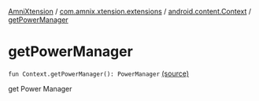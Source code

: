 [AmniXtension](../../index.md) / [com.amnix.xtension.extensions](../index.md) / [android.content.Context](index.md) / [getPowerManager](./get-power-manager.md)

# getPowerManager

`fun Context.getPowerManager(): PowerManager` [(source)](https://github.com/AmniX/AmniXTension/tree/master/AmniXtension/src/main/java/com/amnix/xtension/extensions/ContextExtension.kt#L543)

get Power Manager

